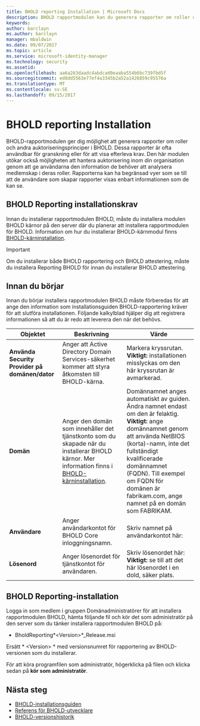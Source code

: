 ```yaml
---
title: BHOLD reporting Installation | Microsoft Docs
description: BHOLD rapportmodulen kan du generera rapporter om roller och auktoriseringsprinciper
keywords: 
author: barclayn
ms.author: barclayn
manager: mbaldwin
ms.date: 09/07/2017
ms.topic: article
ms.service: microsoft-identity-manager
ms.technology: security
ms.assetid: 
ms.openlocfilehash: aa6a263daadc4abdcad0eaaba554b6bc739fbd5f
ms.sourcegitcommit: ed8dd5563e77ef4a3345b2a52a1426859c95576a
ms.translationtype: MT
ms.contentlocale: sv-SE
ms.lasthandoff: 09/15/2017
---
```

# <a name="bhold-reporting-installation"></a>BHOLD reporting Installation

BHOLD-rapportmodulen ger dig möjlighet att generera rapporter om roller och andra auktoriseringsprinciper i BHOLD. Dessa rapporter är ofta användbar för granskning eller för att visa efterleva krav. Den här modulen utökar också möjligheten att hantera auktorisering inom din organisation genom att ge användarna den information de behöver att analysera medlemskap i deras roller. Rapporterna kan ha begränsad vyer som se till att de användare som skapar rapporter visas enbart informationen som de kan se.

## <a name="bhold-reporting-installation-requirements"></a>BHOLD Reporting installationskrav

Innan du installerar rapportmodulen BHOLD, måste du installera modulen BHOLD kärnor på den server där du planerar att installera rapportmodulen för BHOLD. Information om hur du installerar BHOLD-kärnmodul finns [BHOLD-kärninstallation](https://technet.microsoft.com/en-us/library/jj134095(v=ws.10).aspx).

>[!IMPORTANT]
Om du installerar både BHOLD rapportering och BHOLD attestering, måste du installera Reporting BHOLD för innan du installerar BHOLD attestering.

## <a name="before-you-begin"></a>Innan du börjar

Innan du börjar installera rapportmodulen BHOLD måste förberedas för att ange den information som installationsguiden BHOLD-rapportering kräver för att slutföra installationen. Följande kalkylblad hjälper dig att registrera informationen så att du är redo att leverera den när det behövs.

| **Objektet**                                    | **Beskrivning**                                                                                                                                                                                                           | **Värde**                                                                                                                                                                                                                                                                                                            |
|---------------------------------------------|---------------------------------------------------------------------------------------------------------------------------------------------------------------------------------------------------------------------------|----------------------------------------------------------------------------------------------------------------------------------------------------------------------------------------------------------------------------------------------------------------------------------------------------------------------|
| **Använda Security Provider på domänen/dator** | Anger att Active Directory Domain Services-säkerhet kommer att styra åtkomsten till BHOLD-kärna.                                                                                                                | Markera kryssrutan. </br>**Viktigt:** installationen misslyckas om den här kryssrutan är avmarkerad.                                                                                                                                                                                                                   |
| **Domän**                                  | Anger den domän som innehåller det tjänstkonto som du skapade när du installerar BHOLD kärnor. Mer information finns i [BHOLD-kärninstallation](https://technet.microsoft.com/en-us/library/jj134095(v=ws.10).aspx). | Domännamnet anges automatiskt av guiden. Ändra namnet endast om den är felaktig. **Viktigt:** ange domännamnet genom att använda NetBIOS (korta)-namn, inte det fullständigt kvalificerade domännamnet (FQDN). Till exempel om FQDN för domänen är fabrikam.com, ange namnet på en domän som FABRIKAM. |
| **Användare**                                    | Anger användarkontot för BHOLD Core inloggningsnamn.                                                                                                                                                          | Skriv namnet på användarkontot här:                                                                                                                                                                                                                                                                                    |
| **Lösenord**                                | Anger lösenordet för tjänstkontot för användaren.                                                                                                                                                                       | Skriv lösenordet här: </br>**Viktigt:** se till att det här lösenordet i en dold, säker plats.                                                                                                                                                                                                                  |

## <a name="bhold-reporting-installation"></a>BHOLD Reporting-installation

Logga in som medlem i gruppen Domänadministratörer för att installera rapportmodulen BHOLD, hämta följande fil och kör det som administratör på den server som du tänker installera rapportmodulen BHOLD på:

- BholdReporting*\<Version\>*\_Release.msi

Ersätt * \<Version\> * med versionsnumret för rapportering av BHOLD-versionen som du installerar.

För att köra programfilen som administratör, högerklicka på filen och klicka sedan på **kör som administratör**.

## <a name="next-steps"></a>Nästa steg

- [BHOLD-installationsguiden](bhold-installation-guide.md)
- [Referens för BHOLD-utvecklare](../reference/mim2016-bhold-developer-reference.md)
- [BHOLD-versionshistorik](../reference/version-bhold-history.md)